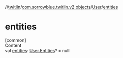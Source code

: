 //[twitlin](../../index.md)/[com.sorrowblue.twitlin.v2.objects](../index.md)/[User](index.md)/[entities](entities.md)



# entities  
[common]  
Content  
val [entities](entities.md): [User.Entities](-entities/index.md)? = null  



